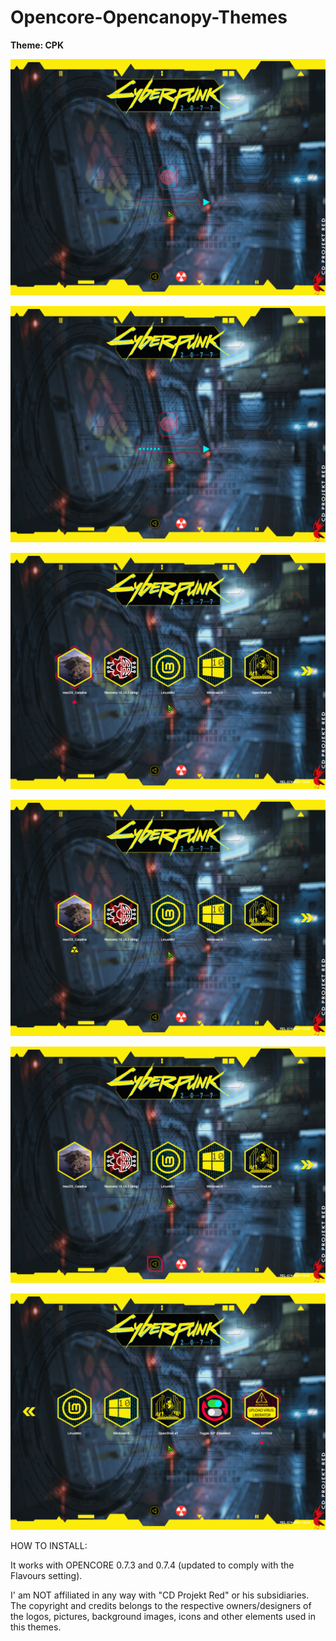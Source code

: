 # Opencore-Opencanopy-Themes
**Theme: CPK** 


![This is an image](CPK/Screenshots/Screenshot_Background_1/12205357.png)

![This is an image](CPK/Screenshots/Screenshot_Background_1/12205402.png)

![This is an image](CPK/Screenshots/Screenshot_Background_1/12205421.png)

![This is an image](CPK/Screenshots/Screenshot_Background_1/12205427.png)

![This is an image](CPK/Screenshots/Screenshot_Background_1/12205439.png)

![This is an image](CPK/Screenshots/Screenshot_Background_1/12205448.png)

HOW TO INSTALL: 

It works with OPENCORE 0.7.3 and 0.7.4 (updated to comply with the Flavours setting).

I' am NOT affiliated in any way with "CD Projekt Red" or his subsidiaries. The copyright and credits belongs to the respective owners/designers of the logos, pictures, background images, icons and other elements used in this themes.

